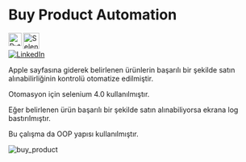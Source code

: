 # Buy Product Automation

[<img align="left" alt="Python" width="26px" src="https://upload.wikimedia.org/wikipedia/commons/thumb/c/c3/Python-logo-notext.svg/1200px-Python-logo-notext.svg.png" />][python]
[<img align="left" alt="Selenium" width="32px" src="https://seeklogo.com/images/S/selenium-logo-DB9103D7CF-seeklogo.com.png" />][selenium]
<br><br>
[![LinkedIn](https://img.shields.io/badge/LinkedIn-blue?style=flat&logo=linkedin)](https://www.linkedin.com/in/furkan-kaya-782888229/)
<br>


Apple sayfasına giderek belirlenen ürünlerin başarılı bir şekilde satın alınabilirliğinin kontrolü otomatize edilmiştir.

Otomasyon için selenium 4.0 kullanılmıştır.

Eğer belirlenen ürün başarılı bir şekilde satın alınabiliyorsa ekrana log bastırılmıştır.

Bu çalışma da OOP yapısı kullanılmıştır.

![buy_product](https://user-images.githubusercontent.com/100238138/166943925-1abac369-c75e-48fc-94ca-2db22f99696d.png)


[python]: https://www.python.org/
[selenium]: https://www.selenium.dev/
